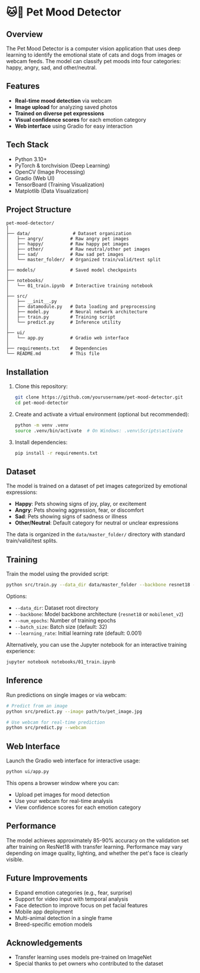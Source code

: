 # 🐱🐶 Pet Mood Detector

## Overview

The Pet Mood Detector is a computer vision application that uses deep learning to identify the emotional state of cats and dogs from images or webcam feeds. The model can classify pet moods into four categories: happy, angry, sad, and other/neutral.

## Features

- **Real-time mood detection** via webcam
- **Image upload** for analyzing saved photos
- **Trained on diverse pet expressions**
- **Visual confidence scores** for each emotion category
- **Web interface** using Gradio for easy interaction

## Tech Stack

- Python 3.10+
- PyTorch & torchvision (Deep Learning)
- OpenCV (Image Processing)
- Gradio (Web UI)
- TensorBoard (Training Visualization)
- Matplotlib (Data Visualization)

## Project Structure

```
pet-mood-detector/
│
├── data/                # Dataset organization
│   ├── angry/          # Raw angry pet images
│   ├── happy/          # Raw happy pet images
│   ├── other/          # Raw neutral/other pet images
│   ├── sad/            # Raw sad pet images
│   └── master_folder/  # Organized train/valid/test split
│
├── models/             # Saved model checkpoints
│
├── notebooks/
│   └── 01_train.ipynb  # Interactive training notebook
│
├── src/
│   ├── __init__.py
│   ├── datamodule.py   # Data loading and preprocessing
│   ├── model.py        # Neural network architecture
│   ├── train.py        # Training script
│   └── predict.py      # Inference utility
│
├── ui/
│   └── app.py          # Gradio web interface
│
├── requirements.txt    # Dependencies
└── README.md           # This file
```

## Installation

1. Clone this repository:

   ```bash
   git clone https://github.com/yourusername/pet-mood-detector.git
   cd pet-mood-detector
   ```

2. Create and activate a virtual environment (optional but recommended):

   ```bash
   python -m venv .venv
   source .venv/bin/activate  # On Windows: .venv\Scripts\activate
   ```

3. Install dependencies:
   ```bash
   pip install -r requirements.txt
   ```

## Dataset

The model is trained on a dataset of pet images categorized by emotional expressions:

- **Happy**: Pets showing signs of joy, play, or excitement
- **Angry**: Pets showing aggression, fear, or discomfort
- **Sad**: Pets showing signs of sadness or illness
- **Other/Neutral**: Default category for neutral or unclear expressions

The data is organized in the `data/master_folder/` directory with standard train/valid/test splits.

## Training

Train the model using the provided script:

```bash
python src/train.py --data_dir data/master_folder --backbone resnet18 --num_epochs 15
```

Options:

- `--data_dir`: Dataset root directory
- `--backbone`: Model backbone architecture (`resnet18` or `mobilenet_v2`)
- `--num_epochs`: Number of training epochs
- `--batch_size`: Batch size (default: 32)
- `--learning_rate`: Initial learning rate (default: 0.001)

Alternatively, you can use the Jupyter notebook for an interactive training experience:

```bash
jupyter notebook notebooks/01_train.ipynb
```

## Inference

Run predictions on single images or via webcam:

```bash
# Predict from an image
python src/predict.py --image path/to/pet_image.jpg

# Use webcam for real-time prediction
python src/predict.py --webcam
```

## Web Interface

Launch the Gradio web interface for interactive usage:

```bash
python ui/app.py
```

This opens a browser window where you can:

- Upload pet images for mood detection
- Use your webcam for real-time analysis
- View confidence scores for each emotion category

## Performance

The model achieves approximately 85-90% accuracy on the validation set after training on ResNet18 with transfer learning. Performance may vary depending on image quality, lighting, and whether the pet's face is clearly visible.

## Future Improvements

- Expand emotion categories (e.g., fear, surprise)
- Support for video input with temporal analysis
- Face detection to improve focus on pet facial features
- Mobile app deployment
- Multi-animal detection in a single frame
- Breed-specific emotion models

## Acknowledgements

- Transfer learning uses models pre-trained on ImageNet
- Special thanks to pet owners who contributed to the dataset

